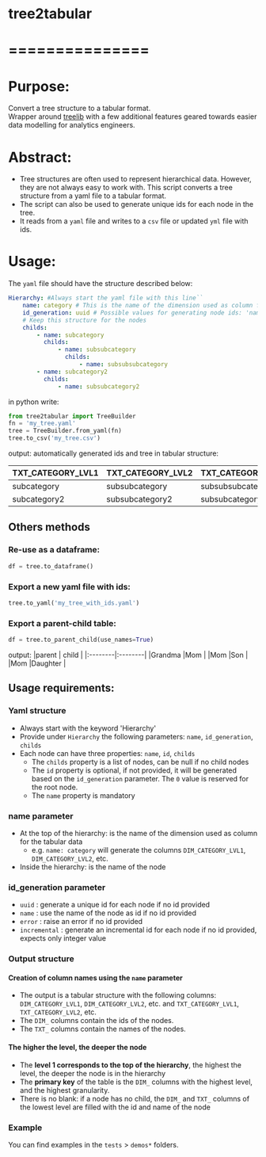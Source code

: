 # tree2tabular
# ===============
# Purpose:
Convert a tree structure to a tabular format.    
Wrapper around [treelib](https://github.com/caesar0301/treelib) with a few additional features geared towards easier data modelling for analytics engineers.    

# Abstract:
* Tree structures are often used to represent hierarchical data. However, they are not always easy to work with. This script converts a tree structure from a yaml file to a tabular format.    
* The script can also be used to generate unique ids for each node in the tree.
* It reads from a `yaml` file and writes to a `csv` file or updated `yml` file with ids.    

# Usage:
The `yaml` file should have the structure described below:    


```yaml
Hierarchy: #Always start the yaml file with this line``
    name: category # This is the name of the dimension used as column for the tabular data
    id_generation: uuid # Possible values for generating node ids: 'name' -> use name, 'incremental' --> generate integers, 'uuid'->generate uuid ,'error'->throw error if no id provided
    # Keep this structure for the nodes
    childs:
        - name: subcategory
          childs:
              - name: subsubcategory
                childs:
                    - name: subsubsubcategory
        - name: subcategory2
          childs:
              - name: subsubcategory2
```

in python write:    

```python
from tree2tabular import TreeBuilder
fn = 'my_tree.yaml'
tree = TreeBuilder.from_yaml(fn)
tree.to_csv('my_tree.csv')

```

output: automatically generated ids and tree in tabular structure:    

| TXT_CATEGORY_LVL1   | TXT_CATEGORY_LVL2   | TXT_CATEGORY_LVL3   | DIM_CATEGORY_LVL1   | DIM_CATEGORY_LVL2   | DIM_CATEGORY_LVL3   |
|:--------------------|:--------------------|:--------------------|:--------------------|:--------------------|:--------------------|
| subcategory         | subsubcategory      | subsubsubcategory   | 7690c4              | 163eed              | 6d0573              |
| subcategory2        | subsubcategory2     | subsubcategory2     | 3860c7              | e7921e              | e7921e              |

## Others methods
### Re-use as a dataframe:
```python
df = tree.to_dataframe()
```

### Export a new yaml file with ids:
```python
tree.to_yaml('my_tree_with_ids.yaml')
```

### Export a parent-child table:
```python
df = tree.to_parent_child(use_names=True)
```

output:
|parent   | child   |
|:--------|:--------|
|Grandma  |Mom      |
|Mom      |Son      |
|Mom      |Daughter |



## Usage requirements:
### Yaml structure
* Always start with the keyword 'Hierarchy'
* Provide under `Hierarchy` the following parameters: `name`, `id_generation`, `childs`
* Each node can have three properties: `name`, `id`, `childs`
    * The `childs` property is a list of nodes, can be null if no child nodes
    * The `id` property is optional, if not provided, it will be generated based on the `id_generation` parameter. The `0` value is reserved for the root node.
    * The `name` property is mandatory

### name parameter
* At the top of the hierarchy: is the name of the dimension used as column for the tabular data
    * e.g. `name: category` will generate the columns `DIM_CATEGORY_LVL1`, `DIM_CATEGORY_LVL2`, etc.
* Inside the hierarchy: is the name of the node

### id_generation parameter
* `uuid` : generate a unique id for each node if no id provided
* `name` : use the name of the node as id if no id provided
* `error` : raise an error if no id provided
* `incremental` : generate an incremental id for each node if no id provided, expects only integer value

### Output structure
#### Creation of column names using the `name` parameter
* The output is a tabular structure with the following columns: `DIM_CATEGORY_LVL1`, `DIM_CATEGORY_LVL2`, etc. and `TXT_CATEGORY_LVL1`, `TXT_CATEGORY_LVL2`, etc.
* The `DIM_` columns contain the ids of the nodes.
* The `TXT_` columns contain the names of the nodes.
  
#### The higher the level, the deeper the node
* The **level 1 corresponds to the top of the hierarchy**, the highest the level, the deeper the node is in the hierarchy
* The **primary key** of the table is the `DIM_` columns with the highest level, and the highest granularity.
* There is no blank: if a node has no child, the `DIM_` and `TXT_` columns of the lowest level are filled with the id and name of the node

### Example
You can find examples in the `tests` > `demos*` folders.



